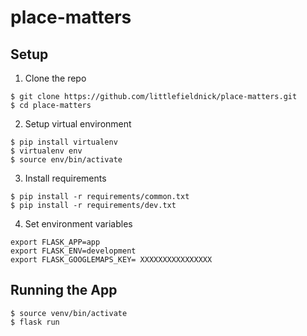 # place-matters

## Setup

1. Clone the repo
```
$ git clone https://github.com/littlefieldnick/place-matters.git
$ cd place-matters
```

2. Setup virtual environment
```
$ pip install virtualenv
$ virtualenv env
$ source env/bin/activate
```

3. Install requirements
```
$ pip install -r requirements/common.txt
$ pip install -r requirements/dev.txt
```

4. Set environment variables
```
export FLASK_APP=app
export FLASK_ENV=development
export FLASK_GOOGLEMAPS_KEY= XXXXXXXXXXXXXXXX
```

## Running the App
```
$ source venv/bin/activate
$ flask run
```
